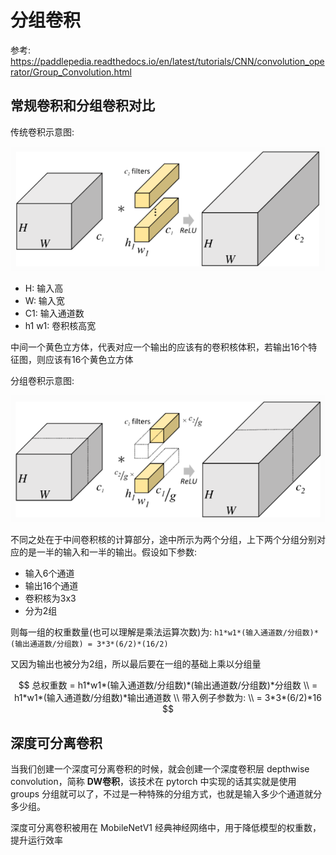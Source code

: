 # 分组卷积

参考: <https://paddlepedia.readthedocs.io/en/latest/tutorials/CNN/convolution_operator/Group_Convolution.html>

## 常规卷积和分组卷积对比

传统卷积示意图:

![](md-img/学习笔记_2024-01-02-17-20-15.png)

- H: 输入高
- W: 输入宽
- C1: 输入通道数
- h1 w1: 卷积核高宽

中间一个黄色立方体，代表对应一个输出的应该有的卷积核体积，若输出16个特征图，则应该有16个黄色立方体

分组卷积示意图:

![](md-img/学习笔记_2024-01-02-17-24-33.png)

不同之处在于中间卷积核的计算部分，途中所示为两个分组，上下两个分组分别对应的是一半的输入和一半的输出。假设如下参数:

- 输入6个通道
- 输出16个通道
- 卷积核为3x3
- 分为2组

则每一组的权重数量(也可以理解是乘法运算次数)为: `h1*w1*(输入通道数/分组数)*(输出通道数/分组数) = 3*3*(6/2)*(16/2)`

又因为输出也被分为2组，所以最后要在一组的基础上乘以分组量

$$
总权重数 = h1*w1*(输入通道数/分组数)*(输出通道数/分组数)*分组数 \\
= h1*w1*(输入通道数/分组数)*输出通道数 \\
带入例子参数为: \\
= 3*3*(6/2)*16
$$

## 深度可分离卷积

当我们创建一个深度可分离卷积的时候，就会创建一个深度卷积层 depthwise convolution，简称 **DW卷积**，该技术在 pytorch 中实现的话其实就是使用 groups 分组就可以了，不过是一种特殊的分组方式，也就是输入多少个通道就分多少组。

深度可分离卷积被用在 MobileNetV1 经典神经网络中，用于降低模型的权重数，提升运行效率